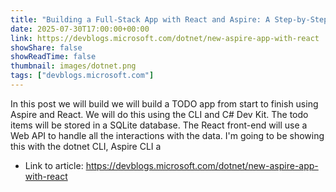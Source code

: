 ```yaml
---
title: "Building a Full-Stack App with React and Aspire: A Step-by-Step Guide"
date: 2025-07-30T17:00:00+00:00
link: https://devblogs.microsoft.com/dotnet/new-aspire-app-with-react
showShare: false
showReadTime: false
thumbnail: images/dotnet.png
tags: ["devblogs.microsoft.com"]
---
```

In this post we will build we will build a TODO app from start to finish using Aspire and React. We will do this using the CLI and C# Dev Kit. The todo items will be stored in a SQLite database. The React front-end will use a Web API to handle all the interactions with the data. I'm going to be showing this with the dotnet CLI, Aspire CLI a

- Link to article: https://devblogs.microsoft.com/dotnet/new-aspire-app-with-react